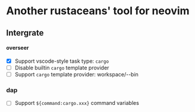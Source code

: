 # Another rustaceans' tool for neovim

## Intergrate

#### overseer

- [x] Support vscode-style task type: `cargo`
- [ ] Disable builtin `cargo` template provider
- [ ] Support `cargo` template provider: workspace/--bin

### dap
- [ ] Support `${command:cargo.xxx}` command variables


